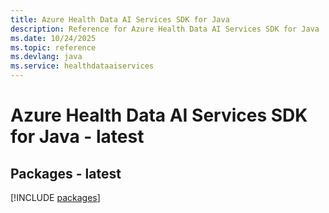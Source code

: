 ```yaml
---
title: Azure Health Data AI Services SDK for Java
description: Reference for Azure Health Data AI Services SDK for Java
ms.date: 10/24/2025
ms.topic: reference
ms.devlang: java
ms.service: healthdataaiservices
---
```

# Azure Health Data AI Services SDK for Java - latest
## Packages - latest
[!INCLUDE [packages](health-data-ai-services-index.md)]